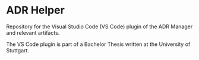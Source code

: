 # ADR Helper

Repository for the Visual Studio Code (VS Code) plugin of the ADR Manager and relevant artifacts.

The VS Code plugin is part of a Bachelor Thesis written at the University of Stuttgart.
